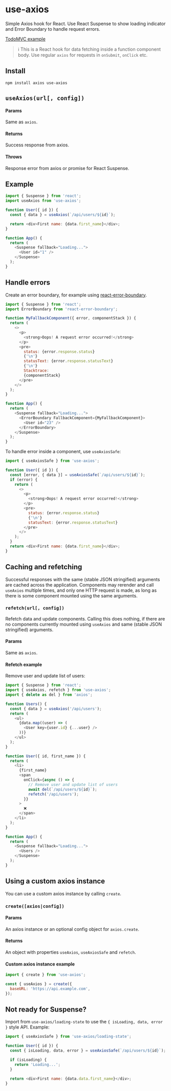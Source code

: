 # use-axios

Simple Axios hook for React. Use React Suspense to show loading indicator and Error Boundary to handle request errors.

[TodoMVC example](https://arnosaine.github.io/use-axios/)

> ℹ This is a React hook for data fetching inside a function component body. Use regular `axios` for requests in `onSubmit`, `onClick` etc.

## Install

```sh
npm install axios use-axios
```

## `useAxios(url[, config])`

#### Params

Same as `axios`.

#### Returns

Success response from axios.

#### Throws

Response error from axios or promise for React Suspense.

## Example

```js
import { Suspense } from 'react';
import useAxios from 'use-axios';

function User({ id }) {
  const { data } = useAxios(`/api/users/${id}`);

  return <div>First name: {data.first_name}</div>;
}

function App() {
  return (
    <Suspense fallback="Loading...">
      <User id="1" />
    </Suspense>
  );
}
```

## Handle errors

Create an error boundary, for example using [react-error-boundary](https://github.com/bvaughn/react-error-boundary).

```js
import { Suspense } from 'react';
import ErrorBoundary from 'react-error-boundary';

function MyFallbackComponent({ error, componentStack }) {
  return (
    <>
      <p>
        <strong>Oops! A request error occurred!</strong>
      </p>
      <pre>
        status: {error.response.status}
        {'\n'}
        statusText: {error.response.statusText}
        {'\n'}
        Stacktrace:
        {componentStack}
      </pre>
    </>
  );
}

function App() {
  return (
    <Suspense fallback="Loading...">
      <ErrorBoundary FallbackComponent={MyFallbackComponent}>
        <User id="23" />
      </ErrorBoundary>
    </Suspense>
  );
}
```

To handle error inside a component, use `useAxiosSafe`:

```js
import { useAxiosSafe } from 'use-axios';

function User({ id }) {
  const [error, { data }] = useAxiosSafe(`/api/users/${id}`);
  if (error) {
    return (
      <>
        <p>
          <strong>Oops! A request error occurred!</strong>
        </p>
        <pre>
          status: {error.response.status}
          {'\n'}
          statusText: {error.response.statusText}
        </pre>
      </>
    );
  }
  return <div>First name: {data.first_name}</div>;
}
```

## Caching and refetching

Successful responses with the same (stable JSON stringified) arguments are cached across the application. Components may rerender and call `useAxios` multiple times, and only one HTTP request is made, as long as there is some component mounted using the same arguments.

### `refetch(url[, config])`

Refetch data and update components. Calling this does nothing, if there are no components currently mounted using `useAxios` and same (stable JSON stringified) arguments.

#### Params

Same as `axios`.

#### Refetch example

Remove user and update list of users:

```js
import { Suspense } from 'react';
import { useAxios, refetch } from 'use-axios';
import { delete as del } from 'axios';

function Users() {
  const { data } = useAxios('/api/users');
  return (
    <ul>
      {data.map((user) => (
        <User key={user.id} {...user} />
      ))}
    </ul>
  );
}

function User({ id, first_name }) {
  return (
    <li>
      {first_name}
      <span
        onClick={async () => {
          // Remove user and update list of users
          await del(`/api/users/${id}`);
          refetch('/api/users');
        }}
      >
        ❌
      </span>
    </li>
  );
}

function App() {
  return (
    <Suspense fallback="Loading...">
      <Users />
    </Suspense>
  );
}
```

## Using a custom axios instance

You can use a custom axios instance by calling `create`.

### `create([axios|config])`

#### Params

An axios instance or an optional config object for `axios.create`.

#### Returns

An object with properties `useAxios`, `useAxiosSafe` and `refetch`.

#### Custom axios instance example

```js
import { create } from 'use-axios';

const { useAxios } = create({
  baseURL: 'https://api.example.com',
});
```

## Not ready for Suspense?

Import from `use-axios/loading-state` to use the `{ isLoading, data, error }` style API. Example:

```js
import { useAxiosSafe } from 'use-axios/loading-state';

function User({ id }) {
  const { isLoading, data, error } = useAxiosSafe(`/api/users/${id}`);

  if (isLoading) {
    return 'Loading...';
  }

  return <div>First name: {data.data.first_name}</div>;
}
```
